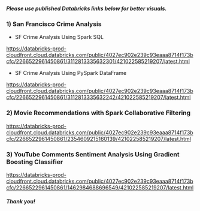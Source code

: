 
##### Please use published Databricks links below for better visuals.

### 1) San Francisco Crime Analysis

- SF Crime Analysis Using Spark SQL

https://databricks-prod-cloudfront.cloud.databricks.com/public/4027ec902e239c93eaaa8714f173bcfc/2266522961450861/3112813335632301/421022585219207/latest.html

- SF Crime Analysis Using PySpark DataFrame

https://databricks-prod-cloudfront.cloud.databricks.com/public/4027ec902e239c93eaaa8714f173bcfc/2266522961450861/3112813335632242/421022585219207/latest.html

### 2) Movie Recommendations with Spark Collaborative Filtering

https://databricks-prod-cloudfront.cloud.databricks.com/public/4027ec902e239c93eaaa8714f173bcfc/2266522961450861/2354609215160139/421022585219207/latest.html

### 3) YouTube Comments Sentiment Analysis Using Gradient Boosting Classifier

https://databricks-prod-cloudfront.cloud.databricks.com/public/4027ec902e239c93eaaa8714f173bcfc/2266522961450861/1462984688696549/421022585219207/latest.html

##### Thank you!
